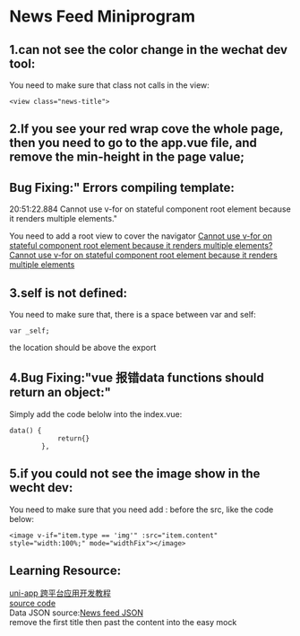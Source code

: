 # News Feed Miniprogram  
## 1.can not see the color change in the wechat dev tool:
You need to make sure that class not calls in the view:  
```
<view class="news-title">
```
## 2.If you see your red wrap cove the whole page, then you need to go to the app.vue file, and remove the min-height in the page value;  

 ## Bug Fixing:" Errors compiling template:
20:51:22.884   Cannot use v-for on stateful component root element because it renders multiple elements."  

You need to add a root view to cover the navigator
[Cannot use v-for on stateful component root element because it renders multiple elements?](https://stackoverflow.com/questions/44193822/cannot-use-v-for-on-stateful-component-root-element-because-it-renders-multiple/45200570)  
[Cannot use v-for on stateful component root element because it renders multiple elements](https://blog.csdn.net/rj2017211811/article/details/104325983)  

## 3.self is not defined:  
You need to make sure that, there is a space between var and self:  
```
var _self;
```
the location should be above the export
## 4.Bug Fixing:"vue 报错data functions should return an object:"
Simply add the code belolw into the index.vue:
```
data() {
			return{}
		},
```
## 5.if you could not see the image show in the wecht dev:  

You need to make sure that you need add : before the src, like the code below:  
```
<image v-if="item.type == 'img'" :src="item.content" style="width:100%;" mode="widthFix"></image>
```
## Learning Resource: 

[uni-app 跨平台应用开发教程](https://ke.qq.com/user/index/index.html#/plan/cid=323825&tid=100384338&term_id=100384338)  
[source code](https://ke.qq.com/course/323825)  
Data JSON source:[News feed JSON](https://github.com/GlennOu66304/Uniapp-Mini-Program-Development/blob/master/News%20feed%20JSON)       
remove the first title then past the content into the easy mock